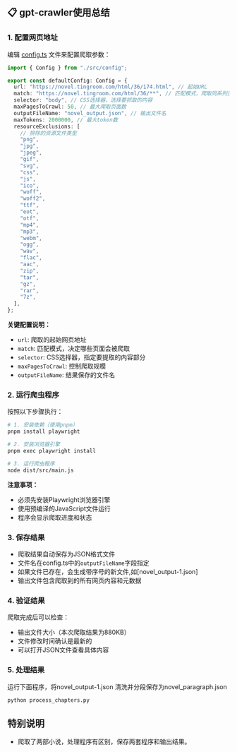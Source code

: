 ## 📋 gpt-crawler使用总结

### 1. 配置网页地址

编辑 [config.ts](file:///Users/xnpeng/aiproject/gpt-crawler/config.ts) 文件来配置爬取参数：

```typescript
import { Config } from "./src/config";

export const defaultConfig: Config = {
  url: "https://novel.tingroom.com/html/36/174.html", // 起始URL
  match: "https://novel.tingroom.com/html/36/**", // 匹配模式，爬取同系列页面
  selector: "body", // CSS选择器，选择要抓取的内容
  maxPagesToCrawl: 50, // 最大爬取页面数
  outputFileName: "novel_output.json", // 输出文件名
  maxTokens: 2000000, // 最大token数
  resourceExclusions: [
    // 排除的资源文件类型
    "png",
    "jpg",
    "jpeg",
    "gif",
    "svg",
    "css",
    "js",
    "ico",
    "woff",
    "woff2",
    "ttf",
    "eot",
    "otf",
    "mp4",
    "mp3",
    "webm",
    "ogg",
    "wav",
    "flac",
    "aac",
    "zip",
    "tar",
    "gz",
    "rar",
    "7z",
  ],
};
```

**关键配置说明：**

- `url`: 爬取的起始网页地址
- `match`: 匹配模式，决定哪些页面会被爬取
- `selector`: CSS选择器，指定要提取的内容部分
- `maxPagesToCrawl`: 控制爬取规模
- `outputFileName`: 结果保存的文件名

### 2. 运行爬虫程序

按照以下步骤执行：

```bash
# 1. 安装依赖（使用pnpm）
pnpm install playwright

# 2. 安装浏览器引擎
pnpm exec playwright install

# 3. 运行爬虫程序
node dist/src/main.js
```

**注意事项：**

- 必须先安装Playwright浏览器引擎
- 使用预编译的JavaScript文件运行
- 程序会显示爬取进度和状态

### 3. 保存结果

- 爬取结果自动保存为JSON格式文件
- 文件名在config.ts中的`outputFileName`字段指定
- 如果文件已存在，会生成带序号的新文件,如[novel_output-1.json]
- 输出文件包含爬取到的所有网页内容和元数据

### 4. 验证结果

爬取完成后可以检查：

- 输出文件大小（本次爬取结果为880KB）
- 文件修改时间确认是最新的
- 可以打开JSON文件查看具体内容

### 5. 处理结果

运行下面程序，将novel_output-1.json 清洗并分段保存为novel_paragraph.json

`python process_chapters.py`

## 特别说明

- 爬取了两部小说，处理程序有区别，保存两套程序和输出结果。
